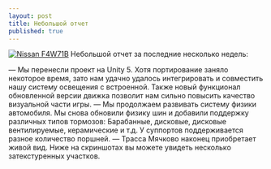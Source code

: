 ```yaml
---
layout: post
title: Небольшой отчет
published: true
---
```





<a href="{{site.baseurl}}/images/news/2015-03-20/MNaVgxeURMc.jpg" target="_blank">![Nissan F4W71B]({{site.baseurl}}/images/news/2015-03-20/MNaVgxeURMc.jpg)</a>
Небольшой отчет за последние несколько недель:

— Мы перенесли проект на Unity 5. Хотя портирование заняло некоторое время, зато нам удачно удалось интегрировать и совместить нашу систему освещения с встроенной. Также новый функционал обновленной версии движка позволит нам сильно повысить качество визуальной части игры.
— Мы продолжаем развивать систему физики автомобиля. Мы снова обновили физику шин и добавили поддержку различных типов тормозов: Барабанные, дисковые, дисковые вентилируемые, керамические и т.д. У суппортов поддерживается разное количество поршней.
— Трасса Мячково наконец приобретает живой вид. Ниже на скриншотах вы можете увидеть несколько затекстуренных участков.